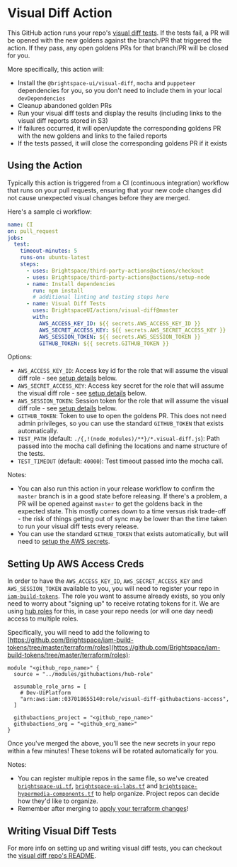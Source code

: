# Visual Diff Action

This GitHub action runs your repo's [visual diff tests](https://github.com/BrightspaceUI/visual-diff).  If the tests fail, a PR will be opened with the new goldens against the branch/PR that triggered the action.  If they pass, any open goldens PRs for that branch/PR will be closed for you.

More specifically, this action will:
* Install the `@brightspace-ui/visual-diff`, `mocha` and `puppeteer` dependencies for you, so you don't need to include them in your local `devDependencies`
* Cleanup abandoned golden PRs
* Run your visual diff tests and display the results (including links to the visual diff reports stored in S3)
* If failures occurred, it will open/update the corresponding goldens PR with the new goldens and links to the failed reports
* If the tests passed, it will close the corresponding goldens PR if it exists

## Using the Action

Typically this action is triggered from a CI (continuous integration) workflow that runs on your pull requests, ensuring that your new code changes did not cause unexpected visual changes before they are merged.

Here's a sample ci workflow:

```yml
name: CI
on: pull_request
jobs:
  test:
    timeout-minutes: 5
    runs-on: ubuntu-latest
    steps:
      - uses: Brightspace/third-party-actions@actions/checkout
      - uses: Brightspace/third-party-actions@actions/setup-node
      - name: Install dependencies
        run: npm install
        # additional linting and testing steps here
      - name: Visual Diff Tests
        uses: BrightspaceUI/actions/visual-diff@master
        with:
          AWS_ACCESS_KEY_ID: ${{ secrets.AWS_ACCESS_KEY_ID }}
          AWS_SECRET_ACCESS_KEY: ${{ secrets.AWS_SECRET_ACCESS_KEY }}
          AWS_SESSION_TOKEN: ${{ secrets.AWS_SESSION_TOKEN }}
          GITHUB_TOKEN: ${{ secrets.GITHUB_TOKEN }}
```

Options:
* `AWS_ACCESS_KEY_ID`: Access key id for the role that will assume the visual diff role - see [setup details](#setting-up-aws-access-creds) below.
* `AWS_SECRET_ACCESS_KEY`: Access key secret for the role that will assume the visual diff role - see [setup details](#setting-up-aws-access-creds) below.
* `AWS_SESSION_TOKEN`: Session token for the role that will assume the visual diff role - see [setup details](#setting-up-aws-access-creds) below.
* `GITHUB_TOKEN`: Token to use to open the goldens PR.  This does not need admin privileges, so you can use the standard `GITHUB_TOKEN` that exists automatically.
* `TEST_PATH` (default: `./{,!(node_modules)/**}/*.visual-diff.js`): Path passed into the mocha call defining the locations and name structure of the tests.
* `TEST_TIMEOUT` (default: `40000`): Test timeout passed into the mocha call.

Notes:
* You can also run this action in your release workflow to confirm the `master` branch is in a good state before releasing.  If there's a problem, a PR will be opened against `master` to get the goldens back in the expected state.  This mostly comes down to a time versus risk trade-off - the risk of things getting out of sync may be lower than the time taken to run your visual diff tests every release.
* You can use the standard `GITHUB_TOKEN` that exists automatically, but will need to [setup the AWS secrets](#setting-up-aws-access-creds).

## Setting Up AWS Access Creds

In order to have the `AWS_ACCESS_KEY_ID`, `AWS_SECRET_ACCESS_KEY` and `AWS_SESSION_TOKEN` available to you, you will need to register your repo in [`iam-build-tokens`](https://github.com/Brightspace/iam-build-tokens).  The role you want to assume already exists, so you only need to worry about "signing up" to receive rotating tokens for it.  We are using [hub roles](https://github.com/Brightspace/iam-build-tokens/blob/master/docs/howto-hub-roles.md#create-hub-role) for this, in case your repo needs (or will one day need) access to multiple roles.

Specifically, you will need to add the following to [https://github.com/Brightspace/iam-build-tokens/tree/master/terraform/roles](https://github.com/Brightspace/iam-build-tokens/tree/master/terraform/roles):
```
module "<github_repo_name>" {
  source = "../modules/githubactions/hub-role"

  assumable_role_arns = [
    # Dev-UiPlatform
    "arn:aws:iam::037018655140:role/visual-diff-githubactions-access",
  ]

  githubactions_project = "<github_repo_name>"
  githubactions_org = "<github_org_name>"
}
```

Once you've merged the above, you'll see the new secrets in your repo within a few minutes!  These tokens will be rotated automatically for you.

Notes:
* You can register multiple repos in the same file, so we've created [`brightspace-ui.tf`](https://github.com/Brightspace/iam-build-tokens/blob/master/terraform/roles/brightspace-ui.tf), [`brightspace-ui-labs.tf`](https://github.com/Brightspace/iam-build-tokens/blob/master/terraform/roles/brightspace-ui-labs.tf) and [`brightspace-hypermedia-components.tf`](https://github.com/Brightspace/iam-build-tokens/blob/master/terraform/roles/brightspace-hypermedia-components.tf) to help organize. Project repos can decide how they'd like to organize.
* Remember after merging to [apply your terraform changes](https://github.com/Brightspace/iam-build-tokens/blob/master/docs/howto-terraform.md)!

## Writing Visual Diff Tests

For more info on setting up and writing visual diff tests, you can checkout the [visual diff repo's README](https://github.com/BrightspaceUI/visual-diff).
